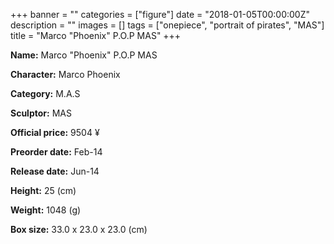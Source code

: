 +++
banner = ""
categories = ["figure"]
date = "2018-01-05T00:00:00Z"
description = ""
images = []
tags = ["onepiece", "portrait of pirates", "MAS"]
title = "Marco &#34;Phoenix&#34; P.O.P MAS"
+++

**Name:** Marco &#34;Phoenix&#34; P.O.P MAS

**Character:** Marco Phoenix

**Category:** M.A.S 

**Sculptor:** MAS

**Official price:** 9504 ¥

**Preorder date:** Feb-14

**Release date:** Jun-14

**Height:** 25 (cm)

**Weight:** 1048 (g)

**Box size:** 33.0 x 23.0 x 23.0 (cm)


